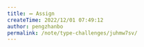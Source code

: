 ```yaml
---
title: ➖ Assign
createTime: 2022/12/01 07:49:12
author: pengzhanbo
permalink: /note/type-challenges/juhmw7sv/
---
```

